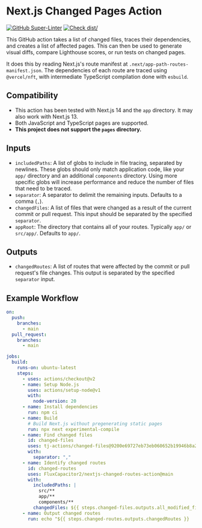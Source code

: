# Next.js Changed Pages Action

[![GitHub Super-Linter](https://github.com/actions/typescript-action/actions/workflows/linter.yml/badge.svg)](https://github.com/super-linter/super-linter)
[![Check dist/](https://github.com/actions/typescript-action/actions/workflows/check-dist.yml/badge.svg)](https://github.com/actions/typescript-action/actions/workflows/check-dist.yml)

This GitHub action takes a list of changed files, traces their dependencies, and
creates a list of affected pages. This can then be used to generate visual
diffs, compare Lighthouse scores, or run tests on changed pages.

It does this by reading Next.js's route manifest at
`.next/app-path-routes-manifest.json`. The dependencies of each route are traced
using `@vercel/nft`, with intermediate TypeScript compilation done with
`esbuild`.

## Compatibility

- This action has been tested with Next.js 14 and the `app` directory. It may
  also work with Next.js 13.
- Both JavaScript and TypeScript pages are supported.
- **This project does not support the `pages` directory.**

## Inputs

- `includedPaths`: A list of globs to include in file tracing, separated by
  newlines. These globs should only match application code, like your `app/`
  directory and an additional `components` directory. Using more specific globs
  will increase performance and reduce the number of files that need to be
  traced.
- `separator`: A separator to delimit the remaining inputs. Defaults to a comma
  (`,`).
- `changedFiles`: A list of files that were changed as a result of the current
  commit or pull request. This input should be separated by the specified
  `separator`.
- `appRoot`: The directory that contains all of your routes. Typically `app/` or
  `src/app/`. Defaults to `app/`.

## Outputs

- `changedRoutes`: A list of routes that were affected by the commit or pull
  request's file changes. This output is separated by the specified `separator`
  input.

## Example Workflow

```yml
on:
  push:
    branches:
      - main
  pull_request:
    branches:
      - main

jobs:
  build:
    runs-on: ubuntu-latest
    steps:
      - uses: actions/checkout@v2
      - name: Setup Node.js
        uses: actions/setup-node@v1
        with:
          node-version: 20
      - name: Install dependencies
        run: npm ci
      - name: Build
        # Build Next.js without pregenerating static pages
        run: npx next experimental-compile
      - name: Find changed files
        id: changed-files
        uses: tj-actions/changed-files@9200e69727eb73eb060652b19946b8a2fdfb654b
        with:
          separator: ","
      - name: Identify changed routes
        id: changed-routes
        uses: FluxCapacitor2/nextjs-changed-routes-action@main
        with:
          includedPaths: |
            src/**
            app/**
            components/**
          changedFiles: ${{ steps.changed-files.outputs.all_modified_files }}
      - name: Output changed routes
        run: echo "${{ steps.changed-routes.outputs.changedRoutes }}
```
